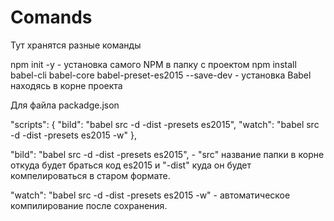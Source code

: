 # Comands
Тут хранятся разные команды



npm init -y  - установка самого NPM в папку с проектом
npm install babel-cli babel-core babel-preset-es2015 --save-dev   - установка Babel находясь в корне проекта



Для файла packadge.json


  "scripts": {
    "bild": "babel src -d -dist -presets es2015",
    "watch": "babel src -d -dist -presets es2015 -w"
  },
 
"bild": "babel src -d -dist -presets es2015",   -  "src" название папки в корне откуда будет браться код es2015 и "-dist" куда он будет компелироваться в старом формате.
 
 "watch": "babel src -d -dist -presets es2015 -w"  - автоматическое компилирование после сохранения. 
